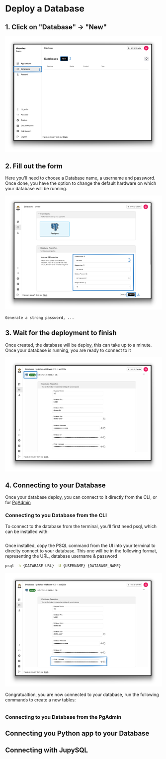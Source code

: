 # Deploy a Database


## 1. Click on "Database" -> "New"

![](../static/db-new.png)

## 2. Fill out the form

Here you'll need to choose a Database name, a username and password. Once done, you have the option to change the default hardware on which your database will be running.

![](../static/db-enter-info.png)

```{important}
Generate a strong password, ...
```

## 3. Wait for the deployment to finish

Once created, the database will be deploy, this can take up to a minute. Once your database is running, you are ready to connect to it

![](../static/db-running.png)

## 4. Connecting to your Database

Once your database deploy, you can connect to it directly from the CLI, or for [PgAdmin](https://www.pgadmin.org/)

### Connecting to you Database from the CLI

To connect to the database from the terminal, you'll first need psql, which can be installed with:
```sh

```

Once installed, copy the PSQL command from the UI into your terminal to direclty connect to your database. This one will be in the following format, representing the URL, database username & password


```sh
psql -h {DATABASE-URL} -U {USERNAME} {DATABASE_NAME}
```

![](../static/db-psql.png)

Congratualtion, you are now connected to your database, run the following commands to create a new tables:
```sql


```

### Connecting to you Database from the PgAdmin


## Connecting you Python app to your Database


## Connecting with JupySQL



